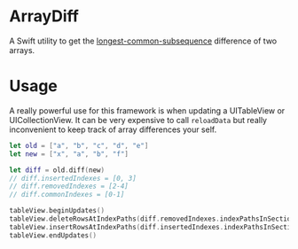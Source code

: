 # ArrayDiff

A Swift utility to get the [longest-common-subsequence](https://en.wikipedia.org/wiki/Longest_common_subsequence_problem) difference of two arrays.

# Usage

A really powerful use for this framework is when updating a UITableView or UICollectionView. It can be very expensive to call `reloadData` but really inconvenient to keep track of array differences your self.

```swift
let old = ["a", "b", "c", "d", "e"]
let new = ["x", "a", "b", "f"]

let diff = old.diff(new)
// diff.insertedIndexes = [0, 3]
// diff.removedIndexes = [2-4]
// diff.commonIndexes = [0-1]

tableView.beginUpdates()
tableView.deleteRowsAtIndexPaths(diff.removedIndexes.indexPathsInSection(0), withRowAnimation: .Automatic)
tableView.insertRowsAtIndexPaths(diff.insertedIndexes.indexPathsInSection(0), withRowAnimation: .Automatic)
tableView.endUpdates()
```
